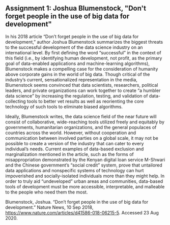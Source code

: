 ## Assignment 1: Joshua Blumenstock, "Don't forget people in the use of big data for development"

  In his 2018 article “Don’t forget people in the use of big data for development,” author Joshua Blumenstock summarizes the biggest threats to the successful development of the data science industry on an international level. By first defining the word “successful” in the context of this field (i.e., by identifying human development, not profit, as the primary goal of data-enabled applications and machine-learning algorithms), Blumenstock makes a compelling case for the consideration of humanity above corporate gains in the world of big data. Though critical of the industry’s current, sensationalized representation in the media, Blumenstock seems convinced that data scientists, researchers, political leaders, and private organizations can work together to create “a humbler data science” by increasing the regulation, testing, and validation of data-collecting tools to better vet results as well as reorienting the core technology of such tools to eliminate biased algorithms. 
  
  Ideally, Blumenstock writes, the data science field of the near future will consist of collaborative, wide-reaching tools utilized freely and equitably by governments, humanitarian organizations, and the general populaces of countries across the world. However, without cooperation and communication between involved parties on a global scale, it may not be possible to create a version of the industry that can cater to every individual’s needs. Current examples of data-based exclusion and marginalization mentioned in the article, such as the forms of misappropriation demonstrated by the Kenyan digital loan service M-Shwari and the Chinese government’s “social credit” system, prove that untailored data applications and nonspecific systems of technology can hurt impoverished and socially-isolated individuals more than they might help. In order to truly aid “undeveloped” urban areas and communities, data-based tools of development must be more accessible, interpretable, and malleable to the people who need them the most.  

Blumenstock, Joshua. “Don’t forget people in the use of big data for development.” Nature News, 10 Sep 2018, https://www.nature.com/articles/d41586-018-06215-5. Accessed 23 Aug 2020. 

